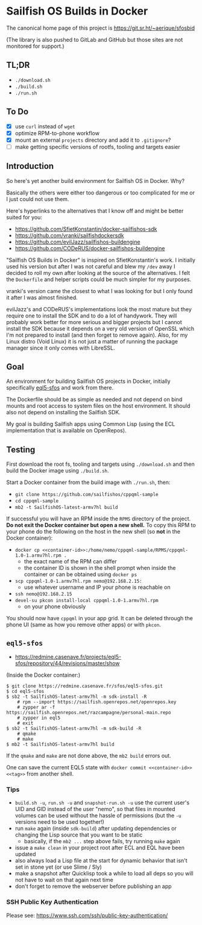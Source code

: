# Sailfish OS Builds in Docker

The canonical home page of this project is https://git.sr.ht/~aerique/sfosbid

(The library is also pushed to GitLab and GitHub but those sites are not
monitored for support.)

## TL;DR

- `./download.sh`
- `./build.sh`
- `./run.sh`

## To Do

- [X] use `curl` instead of `wget`
- [X] optimize RPM-to-phone workflow
- [X] mount an external `projects` directory and add it to `.gitignore`?
- [ ] make getting specific versions of rootfs, tooling and targets easier

## Introduction

So here's yet another build environment for Sailfish OS in Docker. Why?

Basically the others were either too dangerous or too complicated for me
or I just could not use them.

Here's hyperlinks to the alternatives that I know off and might be
better suited for you:

- https://github.com/SfietKonstantin/docker-sailfishos-sdk
- https://github.com/vranki/sailfishdockersdk
- https://github.com/evilJazz/sailfishos-buildengine
- https://github.com/CODeRUS/docker-sailfishos-buildengine

"Sailfish OS Builds in Docker" is inspired on SfietKonstantin's work. I
initially used his version but after I was not careful and blew my
`/dev` away I decided to roll my own after looking at the source of the
alternatives. I felt the `Dockerfile` and helper scripts could be much
simpler for my purposes.

vranki's version came the closest to what I was looking for but I only
found it after I was almost finished.

evilJazz's and CODeRUS's implementations look the most mature but they
require one to install the SDK and to do a lot of handywork. They will
probably work better for more serious and bigger projects but I cannot
install the SDK because it depends on a very old version of OpenSSL
which I'm not prepared to install (and then forget to remove
again). Also, for my Linux distro (Void Linux) it is not just a matter
of running the package manager since it only comes with LibreSSL.

## Goal

An environment for building Sailfish OS projects in Docker, initially
specifically [eql5-sfos](https://redmine.casenave.fr/projects/eql5-sfos/)
and work from there.

The Dockerfile should be as simple as needed and not depend on bind
mounts and root access to system files on the host environment. It
should also not depend on installing the Sailfish SDK.

My goal is building Sailfish apps using Common Lisp (using the ECL
implementation that is available on OpenRepos).

## Testing

First download the root fs, tooling and targets using `./download.sh`
and then build the Docker image using `./build.sh`.

Start a Docker container from the build image with `./run.sh`, then:

- `git clone https://github.com/sailfishos/cppqml-sample`
- `cd cppqml-sample`
- `mb2 -t SailfishOS-latest-armv7hl build`

If successful you will have an RPM inside the `RPMS` directory of the
project. **Do not exit the Docker container but open a new shell.** To
copy this RPM to your phone do the following on the host in the new
shell (so **not** in the Docker container):

- `docker cp <<container-id>>:/home/nemo/cppqml-sample/RPMS/cppqml-1.0-1.armv7hl.rpm .`
    - the exact name of the RPM can differ
    - the container ID is shown in the shell prompt when inside the
      container or can be obtained using `docker ps`
- `scp cppqml-1.0-1.armv7hl.rpm nemo@192.168.2.15:`
    - use whatever username and IP your phone is reachable on
- `ssh nemo@192.168.2.15`
- `devel-su pkcon install-local cppqml-1.0-1.armv7hl.rpm`
    - on your phone obviously

You should now have `cppqml` in your app grid. It can be deleted through
the phone UI (same as how you remove other apps) or with `pkcon`.

## `eql5-sfos`

- https://redmine.casenave.fr/projects/eql5-sfos/repository/44/revisions/master/show

(Inside the Docker container:)

```
$ git clone https://redmine.casenave.fr/sfos/eql5-sfos.git
$ cd eql5-sfos
$ sb2 -t SailfishOS-latest-armv7hl -m sdk-install -R
    # rpm --import https://sailfish.openrepos.net/openrepos.key
    # zypper ar -f https://sailfish.openrepos.net/razcampagne/personal-main.repo
    # zypper in eql5
    # exit
$ sb2 -t SailfishOS-latest-armv7hl -m sdk-build -R
    # qmake
    # make
$ mb2 -t SailfishOS-latest-armv7hl build
```

If the `qmake` and `make` are not done above, the `mb2 build` errors
out.

One can save the current EQL5 state with `docker commit <<container-id>>
<<tag>>` from another shell.

### Tips

- `build.sh -u`, `run.sh -u` and `snapshot-run.sh -u` use the current
  user's UID and GID instead of the user "nemo", so that files in
  mounted volumes can be used without the hassle of permissions (but the
  `-u` versions need to be used together!)
- run `make` again (inside `sdk-build`) after updating dependencies or
  changing the Lisp source that you want to be static
  - basically, if the `mb2 ...` step above fails, try running `make`
    again
- issue a `make clean` in your project root after ECL and EQL have been
  updated
- also always load a Lisp file at the start for dynamic behavior that
  isn't set in stone yet (or use Slime / Sly)
- make a snapshot after Quicklisp took a while to load all deps so you
  will not have to wait on that again next time
- don't forget to remove the webserver before publishing an app

### SSH Public Key Authentication

Please see: https://www.ssh.com/ssh/public-key-authentication/
